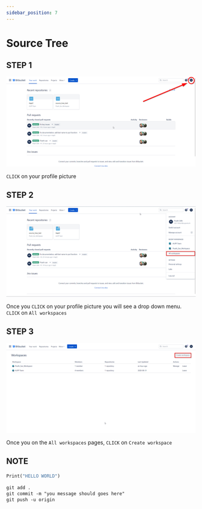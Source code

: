 ```yaml
---
sidebar_position: 7
---
```


# Source Tree


## STEP 1

![STEP 1](/img/0.png)

`CLICK` on your profile picture

## STEP 2

![STEP 2](/img/1.png)

Once you `CLICK` on your profile picture you will see a drop down menu. `CLICK` on `All workspaces`

## STEP 3

![STEP 3](/img/2.png)

Once you on the `All workspaces` pages, `CLICK` on `Create workspace`


## NOTE
```python title="Simple python print"
Print("HELLO WORLD")
```
```git title="Git push command"
git add .
git commit -m "you message should goes here"
git push -u origin
```


